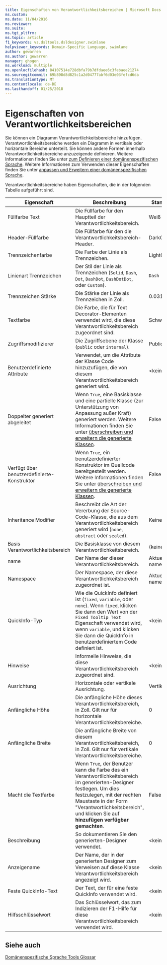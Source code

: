```yaml
---
title: Eigenschaften von Verantwortlichkeitsbereichen | Microsoft Docs
ms.custom: 
ms.date: 11/04/2016
ms.reviewer: 
ms.suite: 
ms.tgt_pltfrm: 
ms.topic: article
f1_keywords: vs.dsltools.dsldesigner.swimlane
helpviewer_keywords: Domain-Specific Language, swimlane
author: gewarren
ms.author: gewarren
manager: ghogen
ms.workload: multiple
ms.openlocfilehash: 84107514e728dbfa79b7dfdaee6c3febaee21274
ms.sourcegitcommit: 69b898d8d825c1a2d04777abf6d03e03fefcd6da
ms.translationtype: MT
ms.contentlocale: de-DE
ms.lasthandoff: 01/25/2018
---
```

# <a name="properties-of-swimlanes"></a>Eigenschaften von Verantwortlichkeitsbereichen
Sie können ein Diagramm Verantwortlichkeitsbereiche hinzufügen. Verantwortlichkeitsbereiche werden ein Diagramm in vertikale oder horizontale Bereiche unterteilt. Sie können andere Formen innerhalb Verantwortlichkeitsbereiche anzuzeigende definieren. Weitere Informationen finden Sie unter [zum Definieren einer domänenspezifischen Sprache](../modeling/how-to-define-a-domain-specific-language.md). Weitere Informationen zum Verwenden dieser Eigenschaften finden Sie unter [anpassen und Erweitern einer domänenspezifischen Sprache](../modeling/customizing-and-extending-a-domain-specific-language.md).  
  
 Verantwortlichkeitsbereiche haben Eigenschaften, die in der folgenden Tabelle aufgeführt sind.  
  
|Eigenschaft|Beschreibung|Standard|  
|--------------|-----------------|-------------|  
|Füllfarbe Text|Die Füllfarbe für den Hauptteil der Verantwortlichkeitsbereich.|Weiß|  
|Header-Füllfarbe|Die Füllfarbe für den die Verantwortlichkeitsbereich-Header.|DarkGray|  
|Trennzeichenfarbe|Die Farbe der Linie als Trennzeichen.|LightGray|  
|Linienart Trennzeichen|Der Stil der Linie als Trennzeichen (`Solid`, `Dash`, `Dot`, `DashDot`, `DashDotDot`, oder `Custom`).|`Dash`|  
|Trennzeichen Stärke|Die Stärke der Linie als Trennzeichen in Zoll.|0.03125|  
|Textfarbe|Die Farbe, die für Text Decorator-Elementen verwendet wird, die diese Verantwortlichkeitsbereich zugeordnet sind.|Schwarz|  
|Zugriffsmodifizierer|Die Zugriffsebene der Klasse (`public` oder `internal`).|Public|  
|Benutzerdefinierte Attribute|Verwendet, um die Attribute der Klasse Code hinzuzufügen, die von diesem Verantwortlichkeitsbereich generiert wird.|\<keine >|  
|Doppelter generiert abgeleitet|Wenn `True`, eine Basisklasse und eine partielle Klasse (zur Unterstützung von Anpassung außer Kraft) generiert werden. Weitere Informationen finden Sie unter [überschreiben und erweitern die generierte Klassen](../modeling/overriding-and-extending-the-generated-classes.md).|False|  
|Verfügt über benutzerdefinierte-Konstruktor|Wenn `True`, ein benutzerdefinierter Konstruktor im Quellcode bereitgestellt werden. Weitere Informationen finden Sie unter [überschreiben und erweitern die generierte Klassen](../modeling/overriding-and-extending-the-generated-classes.md).|False|  
|Inheritance Modifier|Beschreibt die Art der Vererbung der Source-Code-Klasse, die aus dem Verantwortlichkeitsbereich generiert wird (`none`, `abstract` oder `sealed`).|Keine|  
|Basis Verantwortlichkeitsbereich|Die Basisklasse von diesem Verantwortlichkeitsbereich.|(keine)|  
|name|Der Name der dieser Verantwortlichkeitsbereich.|Aktuelle name|  
|Namespace|Der Namespace, der diese Verantwortlichkeitsbereich zugeordnet ist.|Aktuellen namespace|  
|QuickInfo-Typ|Wie die QuickInfo definiert ist (`fixed`, `variable`, oder `none`). Wenn `fixed`, klicken Sie dann den Wert von der `Fixed Tooltip Text` Eigenschaft verwendet wird, wenn `variable`, und klicken Sie dann die QuickInfo in benutzerdefiniertem Code definiert ist.|\<keine >|  
|Hinweise|Informelle Hinweise, die diese Verantwortlichkeitsbereich zugeordnet sind.|\<keine >|  
|Ausrichtung|Horizontale oder vertikale Ausrichtung.|Vertikal|  
|Anfängliche Höhe|Die anfängliche Höhe dieses Verantwortlichkeitsbereich, in Zoll. Gilt nur für horizontale Verantwortlichkeitsbereiche.|0|  
|Anfängliche Breite|Die anfängliche Breite von diesem Verantwortlichkeitsbereich, in Zoll. Gilt nur für vertikale Verantwortlichkeitsbereiche.|0|  
|Macht die Textfarbe|Wenn `True`, der Benutzer kann die Farbe des ein Verantwortlichkeitsbereich im generierten-Designer festlegen. Um dies festzulegen, mit der rechten Maustaste in der Form "Verantwortlichkeitsbereich", und klicken Sie auf **hinzufügen verfügbar gemachten**.|False|  
|Beschreibung|So dokumentieren Sie den generierten-Designer verwendet.|\<keine >|  
|Anzeigename|Der Name, der in der generierten Designer zum Verweisen auf diese Klasse Verantwortlichkeitsbereich angezeigt wird.|\<keine >|  
|Feste QuickInfo-Text|Der Text, der für eine feste QuickInfo verwendet wird.|\<keine >|  
|Hilfsschlüsselwort|Das Schlüsselwort, das zum Indizieren der F1-Hilfe für diese Verantwortlichkeitsbereich verwendet wird.|\<keine >|  
  
## <a name="see-also"></a>Siehe auch  
 [Domänenspezifische Sprache Tools Glossar](http://msdn.microsoft.com/ca5e84cb-a315-465c-be24-76aa3df276aa)